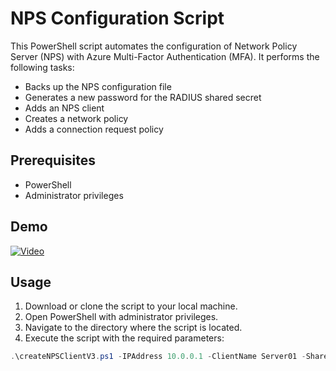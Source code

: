 # NPS Configuration Script

This PowerShell script automates the configuration of Network Policy Server (NPS) with Azure Multi-Factor Authentication (MFA). It performs the following tasks:

- Backs up the NPS configuration file
- Generates a new password for the RADIUS shared secret
- Adds an NPS client
- Creates a network policy
- Adds a connection request policy

## Prerequisites

- PowerShell
- Administrator privileges

## Demo
[![Video](https://img.youtube.com/vi/8P5AZfCMPlc/maxresdefault.jpg)](https://www.youtube.com/watch?v=8P5AZfCMPlc)


## Usage

1. Download or clone the script to your local machine.
2. Open PowerShell with administrator privileges.
3. Navigate to the directory where the script is located.
4. Execute the script with the required parameters:

```powershell
.\createNPSClientV3.ps1 -IPAddress 10.0.0.1 -ClientName Server01 -SharedSecret Password1245$ -Projectname Projectname


